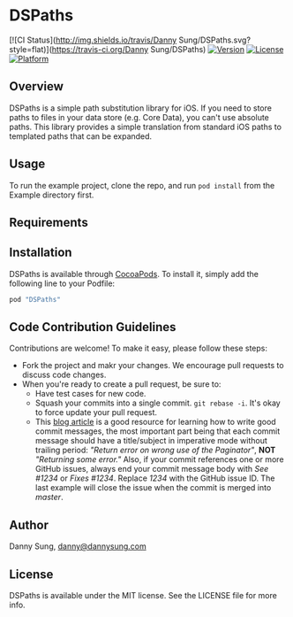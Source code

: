 # DSPaths

[![CI Status](http://img.shields.io/travis/Danny Sung/DSPaths.svg?style=flat)](https://travis-ci.org/Danny Sung/DSPaths)
[![Version](https://img.shields.io/cocoapods/v/DSPaths.svg?style=flat)](http://cocoapods.org/pods/DSPaths)
[![License](https://img.shields.io/cocoapods/l/DSPaths.svg?style=flat)](http://cocoapods.org/pods/DSPaths)
[![Platform](https://img.shields.io/cocoapods/p/DSPaths.svg?style=flat)](http://cocoapods.org/pods/DSPaths)

## Overview

DSPaths is a simple path substitution library for iOS.  If you need to store
paths to files in your data store (e.g. Core Data), you can't use absolute
paths.  This library provides a simple translation from standard iOS paths to
templated paths that can be expanded.

## Usage

To run the example project, clone the repo, and run `pod install` from the Example directory first.

## Requirements

## Installation

DSPaths is available through [CocoaPods](http://cocoapods.org). To install
it, simply add the following line to your Podfile:

```ruby
pod "DSPaths"
```

## Code Contribution Guidelines

Contributions are welcome!  To make it easy, please follow these steps:
* Fork the project and makr your changes.  We encourage pull requests to discuss code changes.
* When you're ready to create a pull request, be sure to:
    * Have test cases for new code.
    * Squash your commits into a single commit.  `git rebase -i`.  It's okay to force update your pull request.
    * This [blog article](http://chris.beams.io/posts/git-commit/) is a good resource for learning how to write good commit messages, the most important part being that each commit message should have a title/subject in imperative mode without trailing period: *"Return error on wrong use of the Paginator"*, **NOT** *"Returning some error."* Also, if your commit references one or more GitHub issues, always end your commit message body with *See #1234* or *Fixes #1234*. Replace *1234* with the GitHub issue ID. The last example will close the issue when the commit is merged into *master*.


## Author

Danny Sung, danny@dannysung.com

## License

DSPaths is available under the MIT license. See the LICENSE file for more info.
